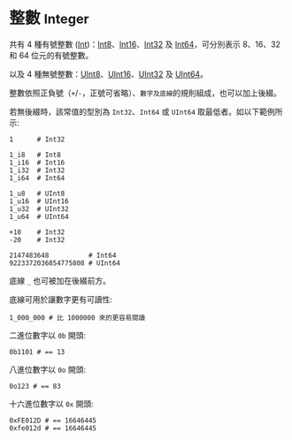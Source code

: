 # 整數 <small>Integer</small>

共有 4 種有號整數 ([Int](http://crystal-lang.org/api/Int.html))：[Int8](http://crystal-lang.org/api/Int8.html)、[Int16](http://crystal-lang.org/api/Int16.html)、[Int32](http://crystal-lang.org/api/Int32.html) 及 [Int64](http://crystal-lang.org/api/Int64.html)，可分別表示 8、16、32 和 64 位元的有號整數。

以及 4 種無號整數：[UInt8](http://crystal-lang.org/api/UInt8.html)、[UInt16](http://crystal-lang.org/api/UInt16.html)、[UInt32](http://crystal-lang.org/api/UInt32.html) 及 [UInt64](http://crystal-lang.org/api/UInt64.html)。

整數依照正負號（`+`/`-`，正號可省略）、`數字及底線`的規則組成，也可以加上後綴。

若無後綴時，該常值的型別為 `Int32`、`Int64` 或 `UInt64` 取最低者。如以下範例所示:

```crystal
1      # Int32

1_i8   # Int8
1_i16  # Int16
1_i32  # Int32
1_i64  # Int64

1_u8   # UInt8
1_u16  # UInt16
1_u32  # UInt32
1_u64  # UInt64

+10    # Int32
-20    # Int32

2147483648          # Int64
9223372036854775808 # UInt64
```

底線 `_` 也可被加在後綴前方。

底線可用於讓數字更有可讀性:

```crystal
1_000_000 # 比 1000000 來的更容易閱讀
```

二進位數字以 `0b` 開頭:

```crystal
0b1101 # == 13
```

八進位數字以 `0o` 開頭:

```crystal
0o123 # == 83
```

十六進位數字以 `0x` 開頭:

```crystal
0xFE012D # == 16646445
0xfe012d # == 16646445
```
